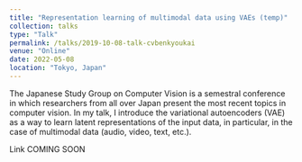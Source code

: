 ```yaml
---
title: "Representation learning of multimodal data using VAEs (temp)"
collection: talks
type: "Talk"
permalink: /talks/2019-10-08-talk-cvbenkyoukai
venue: "Online"
date: 2022-05-08
location: "Tokyo, Japan"
---
```


The Japanese Study Group on Computer Vision is a semestral conference in which researchers from all over Japan present the most recent topics in computer vision. In my talk, I introduce the variational autoencoders (VAE) as a way to learn latent representations of the input data, in particular, in the case of multimodal data (audio, video, text, etc.).

Link COMING SOON
